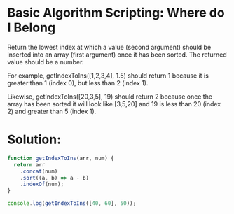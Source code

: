 # Basic Algorithm Scripting: Where do I Belong
Return the lowest index at which a value (second argument) should be inserted into an array (first argument) once it has been sorted. The returned value should be a number.

For example, getIndexToIns([1,2,3,4], 1.5) should return 1 because it is greater than 1 (index 0), but less than 2 (index 1).

Likewise, getIndexToIns([20,3,5], 19) should return 2 because once the array has been sorted it will look like [3,5,20] and 19 is less than 20 (index 2) and greater than 5 (index 1).
# Solution:
```javascript
function getIndexToIns(arr, num) {
  return arr
    .concat(num)
    .sort((a, b) => a - b)
    .indexOf(num);
}

console.log(getIndexToIns([40, 60], 50));
```